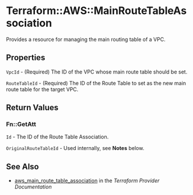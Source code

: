 # Terraform::AWS::MainRouteTableAssociation

Provides a resource for managing the main routing table of a VPC.

## Properties

`VpcId` - (Required) The ID of the VPC whose main route table should be set.

`RouteTableId` - (Required) The ID of the Route Table to set as the new
main route table for the target VPC.


## Return Values

### Fn::GetAtt

`Id` - The ID of the Route Table Association.

`OriginalRouteTableId` - Used internally, see __Notes__ below.

## See Also

* [aws_main_route_table_association](https://www.terraform.io/docs/providers/aws/r/main_route_table_association.html) in the _Terraform Provider Documentation_